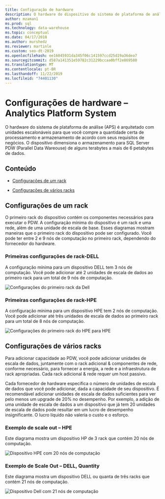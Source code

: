 ```yaml
---
title: Configuração de hardware
description: O hardware do dispositivo do sistema de plataforma de análise (APS) é arquitetado com unidades escalonáveis para que você compre a quantidade certa de processamento e armazenamento de acordo com seus requisitos de negócios. O dispositivo dimensiona o armazenamento para data warehouse paralelo de alguns terabytes a mais de 6 petabytes de dados.
author: mzaman1
ms.prod: sql
ms.technology: data-warehouse
ms.topic: conceptual
ms.date: 04/17/2018
ms.author: murshedz
ms.reviewer: martinle
ms.custom: seo-dt-2019
ms.openlocfilehash: ee16045931da345f06c141597ccd25d19a36dea7
ms.sourcegitcommit: d587a141351e59782c31229bccaa0bff2e869580
ms.translationtype: MT
ms.contentlocale: pt-BR
ms.lasthandoff: 11/22/2019
ms.locfileid: "74401130"
---
```

# <a name="hardware-configurations---analytics-platform-system"></a>Configurações de hardware – Analytics Platform System
O hardware do sistema de plataforma de análise (APS) é arquitetado com unidades escalonáveis para que você compre a quantidade certa de processamento e armazenamento de acordo com seus requisitos de negócios. O dispositivo dimensiona o armazenamento para SQL Server PDW (Parallel Data Wareouse) de alguns terabytes a mais de 6 petabytes de dados.  
  
## <a name="contents"></a>Conteúdo  
  
-   [Configurações de um rack](#section1)  
  
-   [Configurações de vários racks](#section2)  

  
## <a name="section1"></a>Configurações de um rack  
O primeiro rack do dispositivo contém os componentes necessários para executar o PDW. A configuração mínima do dispositivo é um rack e uma rede, além de uma unidade de escala de base. Esses diagramas mostram maneiras que o primeiro rack do dispositivo pode ser configurado. Você pode ter entre 2 e 9 nós de computação no primeiro rack, dependendo do fornecedor do hardware.  
  
### <a name="first-rack-configurations---dell"></a>Primeiras configurações de rack-DELL  
A configuração mínima para um dispositivo DELL tem 3 nós de computação. Você pode adicionar até 2 unidades de escala de dados ao primeiro rack para um total de 9 nós de computação.  
  
![Configurações do primeiro rack da Dell](media/first-rack-configurations-dell.png "Configurações do primeiro rack da Dell")  
  
### <a name="first-rack-configurations---hpe"></a>Primeiras configurações de rack-HPE  
A configuração mínima para um dispositivo HPE tem 2 nós de computação. Você pode adicionar até três unidades de escala de dados ao primeiro rack para um total de 8 nós de computação.  
  
![Configurações do primeiro rack do HPE para HPE](media/first-rack-configurations-hpe.png "Configurações do primeiro rack do HPE")  
  
## <a name="section2"></a>Configurações de vários racks  
Para adicionar capacidade ao PDW, você pode adicionar unidades de escala de dados, juntamente com o rack adicional & componentes de rede, conforme necessário, para fornecer a energia, a rede e a infraestrutura de rack apropriadas. Cada rack adicional & rede requer um host passivo.  
  
Cada fornecedor de hardware especifica o número de unidades de escala de dados que você pode adicionar, dada a capacidade de seu dispositivo. É recomendável adicionar unidades de escala de dados suficientes para ver pelo menos um upgrade de 20% no desempenho. Por exemplo, a adição de uma unidade de escala de dados a um dispositivo que já tem 20 unidades de escala de dados pode resultar em um lucro de desempenho insignificante. O lucro líquido não valeria o custo e o esforço.  
  
### <a name="scale-out-example---hpe"></a>Exemplo de scale out – HPE  
Este diagrama mostra um dispositivo HP de 3 rack que contém 20 nós de computação.  
  
![Dispositivo HPE com 20 nós de computação](media/scale-out-hpe.png "Dispositivo HPE com 20 nós de computação")  
  
### <a name="scale-out-example---dell-quanta"></a>Exemplo de Scale Out – DELL, Quantity  
Este diagrama mostra um dispositivo DELL ou quanta de três racks que contém 21 nós de computação.  
  
![Dispositivo Dell com 21 nós de computação](media/scale-out-dell.png "Dispositivo Dell com 21 nós de computação")  
 
